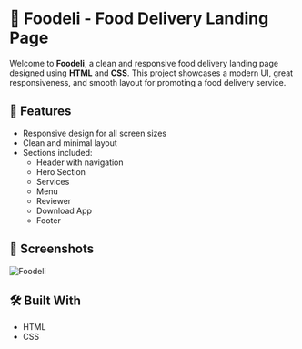 # 🍔 Foodeli - Food Delivery Landing Page

Welcome to **Foodeli**, a clean and responsive food delivery landing page designed using **HTML** and **CSS**. This project showcases a modern UI, great responsiveness, and smooth layout for promoting a food delivery service.

## 🚀 Features

- Responsive design for all screen sizes
- Clean and minimal layout
- Sections included:
  - Header with navigation
  - Hero Section
  - Services
  - Menu
  - Reviewer
  - Download App
  - Footer

## 📸 Screenshots
![Foodeli](https://github.com/user-attachments/assets/1ad87af1-1f13-4787-8b58-27c7012f59a9)


## 🛠️ Built With

- HTML
- CSS
